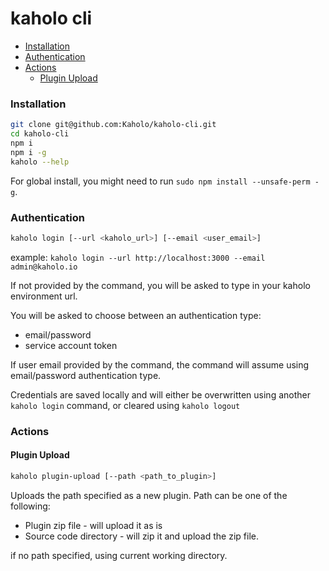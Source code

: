 # kaholo cli
* [Installation](#installation)
* [Authentication](#authentication)
* [Actions](#actions)
  * [Plugin Upload](#plugin-upload)
### Installation

```bash
git clone git@github.com:Kaholo/kaholo-cli.git
cd kaholo-cli
npm i
npm i -g
kaholo --help
```

For global install, you might need to run `sudo npm install --unsafe-perm -g`.

### Authentication

```bash
kaholo login [--url <kaholo_url>] [--email <user_email>]
```

example: `kaholo login --url http://localhost:3000 --email admin@kaholo.io`

If not provided by the command, you will be asked to type in your kaholo environment url.

You will be asked to choose between an authentication type: 
* email/password
* service account token

If user email provided by the command, the command will assume using email/password authentication type. 

Credentials are saved locally and will either be overwritten using another `kaholo login` command, or cleared using `kaholo logout`


### Actions

#### Plugin Upload

```bash
kaholo plugin-upload [--path <path_to_plugin>]
```

Uploads the path specified as a new plugin. 
Path can be one of the following:
* Plugin zip file - will upload it as is
* Source code directory - will zip it and upload the zip file.

if no path specified, using current working directory.
